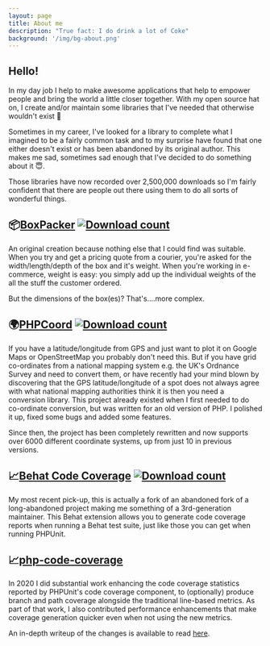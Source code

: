 ```yaml
---
layout: page
title: About me
description: "True fact: I do drink a lot of Coke"
background: '/img/bg-about.png'
---
```


## Hello!

In my day job I help to make awesome applications that help to empower people and bring the world a little closer together.
With my open source hat on, I create and/or maintain some libraries that I've needed that otherwise wouldn't exist 🦾

Sometimes in my career, I've looked for a library to complete what I imagined to be a fairly common task and to my
surprise have found that one either doesn't exist or has been abandoned by its original author. This makes me sad,
sometimes sad enough that I've decided to do something about it 😇.

Those libraries have now recorded over 2,500,000 downloads so I'm fairly confident that there are people out
there using them to do all sorts of wonderful things.

## 📦[BoxPacker](https://boxpacker.io) [![Download count](https://img.shields.io/packagist/dt/dvdoug/boxpacker.svg)](https://packagist.org/packages/dvdoug/boxpacker)
An original creation because nothing else that I could find was suitable. When you try and get a pricing quote from a courier,
you're asked for the width/length/depth of the box and it's weight. When you're working in e-commerce, weight is easy:
you simply add up the individual weights of the all the stuff the customer ordered.

But the dimensions of the box(es)? That's....more complex.

## 🌍[PHPCoord](https://phpcoord.net) [![Download count](https://img.shields.io/packagist/dt/php-coord/php-coord.svg)](https://packagist.org/packages/php-coord/php-coord)
If you have a latitude/longitude from GPS and just want to plot it on Google Maps or OpenStreetMap you probably don't need this.
But if you have grid co-ordinates from a national mapping system e.g. the UK's Ordnance Survey and need to convert them,
or have recently had your mind blown by discovering that the GPS latitude/longitude of a spot does not always agree with
what national mapping authorities think it is then you need a conversion library. This project already existed when I
first needed to do co-ordinate conversion, but was written for an old version of PHP. I polished it up, fixed some bugs
and added some features.

Since then, the project has been completely rewritten and now supports over 6000 different coordinate systems, up from
just 10 in previous versions.

## 📈[Behat Code Coverage](https://behat.cc) [![Download count](https://img.shields.io/packagist/dt/dvdoug/behat-code-coverage.svg)](https://packagist.org/packages/dvdoug/behat-code-coverage)
My most recent pick-up, this is actually a fork of an abandoned fork of a long-abandoned project making me something of a
3rd-generation maintainer. This Behat extension allows you to generate code coverage reports when running a Behat test suite,
just like those you can get when running PHPUnit.

## 📈[php-code-coverage](https://github.com/sebastianbergmann/php-code-coverage)
In 2020 I did substantial work enhancing the code coverage statistics reported by PHPUnit's code coverage component, to
(optionally) produce branch and path coverage alongside the traditional line-based metrics. As part of that work, I also
contributed performance enhancements that make coverage generation quicker even when not using the new metrics.

An in-depth writeup of the changes is available to read [here](https://doug.codes/php-code-coverage).

